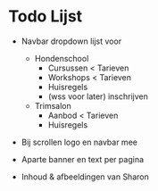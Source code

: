 # Todo Lijst

- Navbar dropdown lijst voor
  - Hondenschool
    - Cursussen < Tarieven
    - Workshops < Tarieven
    - Huisregels
    - (wss voor later) inschrijven
  - Trimsalon
    - Aanbod < Tarieven
    - Huisregels

- Bij scrollen logo en navbar mee

- Aparte banner en text per pagina

- Inhoud & afbeeldingen van Sharon
